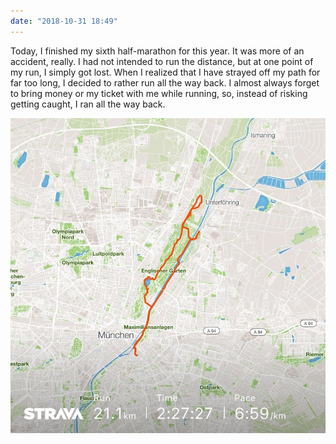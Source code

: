 ```yaml
---
date: "2018-10-31 18:49"
---
```


Today, I finished my sixth half-marathon for this year. It was more of an accident, really. I had not intended to run the distance, but at one point of my run, I simply got lost. When I realized that I have strayed off my path for far too long, I decided to rather run all the way back. I almost always forget to bring money or my ticket with me while running, so, instead of risking getting caught, I ran all the way back.

![](/assets/img/2018/10311849-1.jpeg)